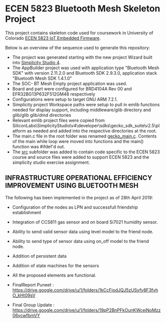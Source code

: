 # ECEN 5823 Bluetooth Mesh Skeleton Project

This project contains skeleton code used for coursework in University of Colorado [ECEN 5823 IoT Embedded Firmware](https://sites.google.com/colorado.edu/ecen5823/home).

Below is an overview of the sequence used to generate this repository:
* The project was generated starting with the new project Wizard built into [Simplicity Studio 4](https://www.silabs.com/products/development-tools/software/simplicity-studio).  
* The AppBuilder project was used with application type "Bluetooth Mesh SDK" with version 2.11.2.0 and Bluetooth SDK 2.9.3.0, application stack "Bluetooth Mesh SDK 1.4.1.0"
* The SOC- BT Mesh Empty project application was used.
* Board and part were configured for BRD4104A Rev 00 and EFR32BG13P632F512GM48 respectively
* Configurations were setup to target GNU ARM 7.2.1.
* Simplicity project Workspace paths were setup to pull in emlib functions needed for display support, including middleware/glib directory and glib/glib glib/dmd directories
* Relevant emlib project files were copied from SiliconLabs\SimplicityStudio\v4\developer\sdks\gecko_sdk_suite\v2.5\platform as needed and added into the respective directories at the root.
* The main.c file in the root folder was renamed [gecko_main.c](gecko_main.c).  Contents of the main while loop were moved into functions and the main() function was #ifdef'd out.
* The [src](src) subfolder was added to contain code specific to the ECEN 5823 course and source files were added to support ECEN 5823 and the simplicity studio exercise assignment.




## INFRASTRUCTURE OPERATIONAL EFFICIENCY IMPROVEMENT USING BLUETOOTH MESH

The following has been implemented in the project as of 28th April 2019:

* Configuration of the nodes as LPN and successfull friendship establishment

* Integration of CCS811 gas sensor and on board Si7021 humidity sensor.

* Ability to send valid sensor data using level model to the friend node.

* Ability to send type of sensor data using on_off model to the friend node.

* Addition of persistent data

* Addition of state machines for the sensors

* All the proposed elements are functional.

* FinalReport Puneet : https://drive.google.com/drive/u/1/folders/1kCcFiodJQJ5zUSyfy8F3fvhO_kHt09sV

* Final Group Update : https://drive.google.com/drive/u/1/folders/19pP2BnPFkOunKWceiNoMzz06ycwfbmVY
